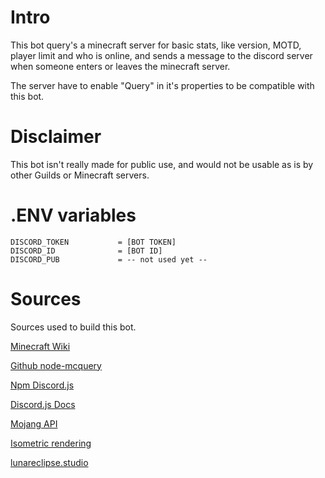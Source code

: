 # Intro
This bot query's a minecraft server for basic stats, like version, MOTD, player limit and who is online, and sends a message to the discord server when someone enters or leaves the minecraft server. 

The server have to enable "Query" in it's properties to be compatible with this bot.

# Disclaimer
This bot isn't really made for public use, and would not be usable as is by other Guilds or Minecraft servers. 

# .ENV variables
```
DISCORD_TOKEN			= [BOT TOKEN]
DISCORD_ID				= [BOT ID]
DISCORD_PUB				= -- not used yet --
```
# Sources
Sources used to build this bot.

[Minecraft Wiki](https://minecraft.wiki/w/Query#Example_implementations)

[Github node-mcquery](https://github.com/kmpm/node-mcquery/tree/master)

[Npm Discord.js](https://www.npmjs.com/package/discord.js)

[Discord.js Docs](https://discordjs.guide/creating-your-bot/)

[Mojang API](https://minecraft.wiki/w/Mojang_API)

[Isometric rendering](https://crafatar.com)

[lunareclipse.studio](https://docs.lunareclipse.studio/)